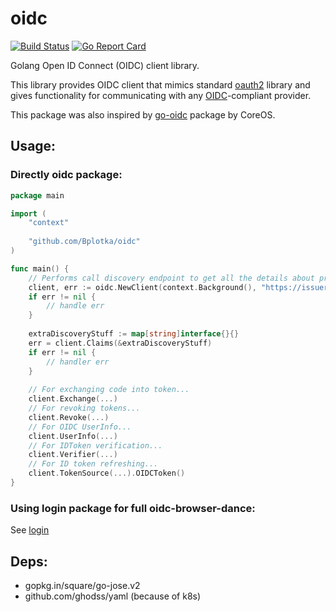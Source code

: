 # oidc
[![Build Status](https://travis-ci.org/Bplotka/oidc.svg?branch=master)](https://travis-ci.org/Bplotka/oidc) [![Go Report Card](https://goreportcard.com/badge/github.com/Bplotka/oidc)](https://goreportcard.com/report/github.com/Bplotka/oidc)

Golang Open ID Connect (OIDC) client library.

This library provides OIDC client that mimics standard [oauth2](https://github.com/golang/oauth2) library and gives functionality 
for communicating with any [OIDC](http://openid.net/specs/openid-connect-core-1_0.html)-compliant provider.
 
This package was also inspired by [go-oidc](https://github.com/coreos/go-oidc) package by CoreOS.

## Usage:

### Directly oidc package:

```go
package main

import (
    "context"
    
    "github.com/Bplotka/oidc"
)

func main() {
    // Performs call discovery endpoint to get all the details about provider.
    client, err := oidc.NewClient(context.Background(), "https://issuer-oidc.org")
    if err != nil {
        // handle err
    }
    
    extraDiscoveryStuff := map[string]interface{}{}
    err = client.Claims(&extraDiscoveryStuff)
    if err != nil {
        // handler err
    }
    
    // For exchanging code into token...
    client.Exchange(...)
    // For revoking tokens...
    client.Revoke(...)
    // For OIDC UserInfo...
    client.UserInfo(...)
    // For IDToken verification...
    client.Verifier(...)
    // For ID token refreshing...
    client.TokenSource(...).OIDCToken()
}
```

### Using login package for full oidc-browser-dance: 

See [login](./login/README.md)

## Deps:
- gopkg.in/square/go-jose.v2
- github.com/ghodss/yaml (because of k8s)